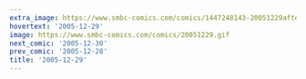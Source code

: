 ```yaml
---
extra_image: https://www.smbc-comics.com/comics/1447248143-20051229after.png
hovertext: '2005-12-29'
image: https://www.smbc-comics.com/comics/20051229.gif
next_comic: '2005-12-30'
prev_comic: '2005-12-28'
title: '2005-12-29'
---
```


